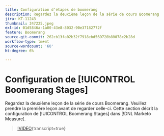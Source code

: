```yaml
---
title: Configuration d’étapes de boomerang
description: Regardez la deuxième leçon de la série de cours Boomerang. Veuillez prendre la première leçon avant de regarder celle-ci. Cette section explique comment configurer des phases Boomerang dans  [!DNL Marketo Measure].
jira: KT-11243
thumbnail: 347225.jpeg
exl-id: 01d5846a-1a00-43e8-8032-90e37182772f
feature: Boomerang
source-git-commit: 262cb13fa02b32f7918ebd569720b80078c2b28d
workflow-type: tm+mt
source-wordcount: '60'
ht-degree: 6%

---
```


# Configuration de [!UICONTROL Boomerang Stages]

Regardez la deuxième leçon de la série de cours Boomerang. Veuillez prendre la première leçon avant de regarder celle-ci. Cette section décrit la configuration de [!UICONTROL Boomerang Stages] dans [!DNL Marketo Measure].

>[!VIDEO](https://video.tv.adobe.com/v/347225/?learn=on){transcript=true}
